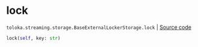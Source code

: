 # lock
`toloka.streaming.storage.BaseExternalLockerStorage.lock` | [Source code](https://github.com/Toloka/toloka-kit/blob/v1.2.2/src/streaming/storage.py#L45)

```python
lock(self, key: str)
```


